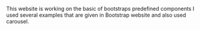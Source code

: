 This website is working on the basic of bootstraps predefined components 
I used several examples that are given in Bootstrap website and also used carousel.
